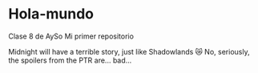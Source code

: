 # Hola-mundo
Clase 8 de AySo
Mi primer repositorio

Midnight will have a terrible story, just like Shadowlands 😿
No, seriously, the spoilers from the PTR are... bad...

